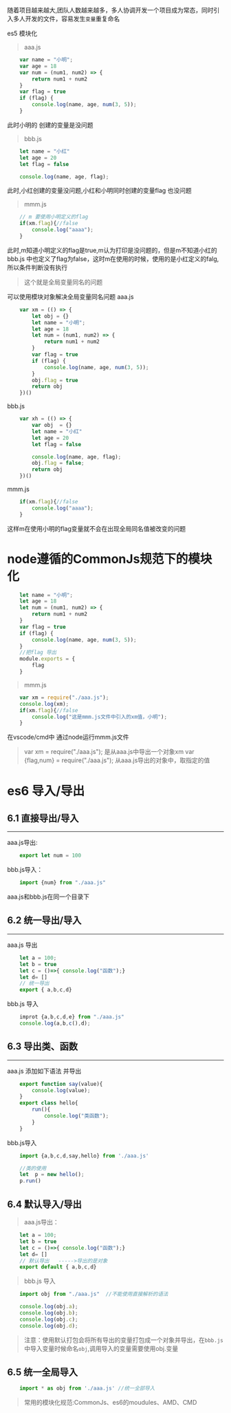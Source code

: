 
随着项目越来越大,团队人数越来越多，多人协调开发一个项目成为常态，同时引入多人开发的文件，容易发生`变量`重复命名


es5  模块化

>aaa.js

```js
    var name = "小明";
    var age = 18
    var num = (num1, num2) => {
        return num1 + num2
    }
    var flag = true
    if (flag) {
        console.log(name, age, num(3, 5));
    }
```
此时小明的 创建的变量是没问题

> bbb.js
```js
    let name = "小红"
    let age = 20
    let flag = false

    console.log(name, age, flag);
```

此时,小红创建的变量没问题,小红和小明同时创建的变量flag 也没问题

> mmm.js

```js
    // m 要使用小明定义的flag
    if(xm.flag){//false
        console.log("aaaa");
    }
```

此时,m知道小明定义的flag是true,m认为打印是没问题的，但是m不知道小红的bbb.js 中也定义了flag为false，这时m在使用的时候，使用的是小红定义的falg,所以条件判断没有执行

>这个就是全局变量同名的问题


可以使用模块对象解决全局变量同名问题
aaa.js
```js
    var xm = (() => {
        let obj = {}
        let name = "小明";
        let age = 18
        let num = (num1, num2) => {
            return num1 + num2
        }
        var flag = true
        if (flag) {
            console.log(name, age, num(3, 5));
        }
        obj.flag = true
        return obj
    })()
```
bbb.js

```js
    var xh = (() => {
        var obj  = {}
        let name = "小红"
        let age = 20
        let flag = false

        console.log(name, age, flag);
        obj.flag = false;
        return obj
    })()
```
mmm.js
```js
    if(xm.flag){//false
        console.log("aaaa");
    }
```


这样m在使用小明的flag变量就不会在出现全局同名值被改变的问题


#  node遵循的CommonJs规范下的模块化

```js
    let name = "小明";
    let age = 18
    let num = (num1, num2) => {
        return num1 + num2
    }
    var flag = true
    if (flag) {
        console.log(name, age, num(3, 5));
    }
    //把flag 导出
    module.exports = {
        flag
    }

```

> mmm.js
```js
    var xm = require("./aaa.js");
    console.log(xm);
    if(xm.flag){//false
        console.log("这是mmm.js文件中引入的xm值，小明");
    }
```

在vscode/cmd中 通过node运行mmm.js文件

>var xm = require("./aaa.js");  是从aaa.js中导出一个对象xm 
>var {flag,num} = require("./aaa.js"); 从aaa.js导出的对象中，取指定的值



#   es6 导入/导出

##  6.1  直接导出/导入
----
aaa.js导出:
```js
    export let num = 100
```
bbb.js导入：
```js
    import {num} from "./aaa.js"
```
aaa.js和bbb.js在同一个目录下

##  6.2  统一导出/导入
----
aaa.js 导出
```js
    let a = 100;
    let b = true
    let c = ()=>{ console.log("函数");}
    let d= []
    // 统一导出
    export { a,b,c,d}
```

bbb.js 导入

```js
    improt {a,b,c,d,e} from "./aaa.js"
    console.log(a,b,c(),d);
```

##  6.3 导出类、函数
----
aaa.js 添加如下语法 并导出
```js
    export function say(value){
        console.log(value);
    }
    export class hello{
        run(){
            console.log("类函数");
        }
    }
```

bbb.js导入
```js
    import {a,b,c,d,say,hello} from './aaa.js'

    //类的使用
    let  p = new hello();
    p.run()
```

##  6.4 默认导入/导出

>   aaa.js导出：

```js
    let a = 100;
    let b = true
    let c = ()=>{ console.log("函数");}
    let d= []
    // 默认导出   ----->导出的是对象
    export default { a,b,c,d}
```

> bbb.js 导入
```js
    import obj from "./aaa.js"  //不能使用直接解析的语法

    console.log(obj.a);
    console.log(obj.b);
    console.log(obj.c);
    console.log(obj.d);
```
>注意：使用默认打包会将所有导出的变量打包成一个对象并导出，在`bbb.js`中导入变量时候命名`obj`,调用导入的变量需要使用obj.变量 


## 6.5 统一全局导入

>
```js
    import * as obj from './aaa.js' //统一全部导入

```

>常用的模块化规范:CommonJs、es6的moudules、AMD、CMD






